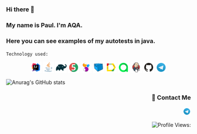 ### Hi there 👋
### My name is Paul. I'm AQA.
### Here you can see examples of my autotests in java.


`Technology used:`

<p align="center">
<img width="6%" title="IntelliJ IDEA" src="images/Intelij_IDEA.png">
<img width="6%" title="Java" src="images/Java.png">
<img width="6%" title="Gradle" src="images/Gradle.png">
<img width="6%" title="JUnit5" src="images/JUnit5.png">
<img width="6%" title="Selenide" src="images/Selenide.png">
<img width="6%" title="Selenoid" src="images/Selenoid.png">
<img width="6%" title="Allure Report" src="images/Allure_Report.png">
<img width="6%" title="Allure TestOps" src="images/AllureTestOps.png">
<img width="6%" title="Jenkins" src="images/Jenkins.png">
<img width="6%" title="GitHub" src="images/Github.png">
<img width="6%" title="Telegram" src="images/Telegram.png">
</p>

![Anurag's GitHub stats](https://github-readme-stats.vercel.app/api?username=KotenKiton&show_icons=true&theme=blue-green)

### <p align="right"></a>:new_moon_with_face: Contact Me

<p align="right">
  <a href="https://t.me/BiLLGradLe"><img width="22px" alt="Telegram" title="Telegram" src="images/Telegram.png"/></a>
 
</p>

<p align="right">
  <img src="https://komarev.com/ghpvc/?username=KotenKiton" alt="Profile Views:">
</p>


[//]: # ()
[//]: # (Here are some ideas to get you started:)

[//]: # ()
[//]: # (- 🔭 I’m currently working on ...)

[//]: # (- 🌱 I’m currently learning ...)

[//]: # (- 👯 I’m looking to collaborate on ...)

[//]: # (- 🤔 I’m looking for help with ...)

[//]: # (- 💬 Ask me about ...)

[//]: # (- 📫 How to reach me: ...)

[//]: # (- 😄 Pronouns: ...)

[//]: # (- ⚡ Fun fact: ...)

[//]: # (-->)
